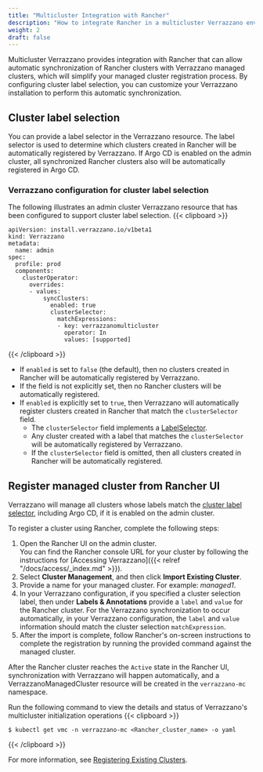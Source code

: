 ```yaml
---
title: "Multicluster Integration with Rancher"
description: "How to integrate Rancher in a multicluster Verrazzano environment"
weight: 2
draft: false
---
```


Multicluster Verrazzano provides integration with Rancher that can allow automatic synchronization of Rancher clusters with Verrazzano managed clusters, which will simplify your managed cluster registration process. By configuring cluster label selection, you can customize your Verrazzano installation to perform this automatic synchronization.

## Cluster label selection

You can provide a label selector in the Verrazzano resource. The label selector is used to determine which clusters created in Rancher will be automatically registered by Verrazzano. If Argo CD is enabled on the admin cluster, all synchronized Rancher clusters also will be automatically registered in Argo CD.

### Verrazzano configuration for cluster label selection

The following illustrates an admin cluster Verrazzano resource that has been configured to support cluster label selection.
{{< clipboard >}}
<div class="highlight">

```
apiVersion: install.verrazzano.io/v1beta1
kind: Verrazzano
metadata:
  name: admin
spec:
  profile: prod
  components:
    clusterOperator:
      overrides:
      - values:
          syncClusters:
            enabled: true
            clusterSelector:
              matchExpressions:
              - key: verrazzanomulticluster
                operator: In
                values: [supported]
```

</div>
{{< /clipboard >}}

- If `enabled` is set to `false` (the default), then no clusters created in Rancher will be automatically registered by Verrazzano.
- If the field is not explicitly set, then no Rancher clusters will be automatically registered.
- If `enabled` is explicitly set to `true`, then Verrazzano will automatically register clusters created in Rancher that match the `clusterSelector` field.
  - The `clusterSelector` field implements a [LabelSelector](https://kubernetes.io/docs/reference/generated/kubernetes-api/{{<kubernetes_api_version>}}/#labelselector-v1-meta).
  - Any cluster created with a label that matches the `clusterSelector` will be automatically registered by Verrazzano.
  - If the `clusterSelector` field is omitted, then all clusters created in Rancher will be automatically registered.

## Register managed cluster from Rancher UI

Verrazzano will manage all clusters whose labels match the [cluster label selector](#cluster-label-selection), including Argo CD, if it is enabled on the admin cluster.

To register a cluster using Rancher, complete the following steps:
1. Open the Rancher UI on the admin cluster.
<br>You can find the Rancher console URL for your cluster by following the instructions for [Accessing Verrazzano]({{< relref "/docs/access/_index.md" >}}).
2. Select **Cluster Management**, and then click **Import Existing Cluster**.
3. Provide a name for your managed cluster. For example: _managed1_.
4. In your Verrazzano configuration, if you specified a cluster selection label, then under **Labels & Annotations** provide a `label` and `value` for the Rancher cluster.
For the Verrazzano synchronization to occur automatically, in your Verrazzano configuration, the `label` and `value` information should match the cluster selection `matchExpression`.
5. After the import is complete, follow Rancher's on-screen instructions to complete the registration by running the provided command against the managed cluster.

After the Rancher cluster reaches the `Active` state in the Rancher UI, synchronization with Verrazzano will happen automatically, and a VerrazzanoManagedCluster resource will be created in the `verrazzano-mc` namespace.

Run the following command to view the details and status of Verrazzano's multicluster initialization operations
{{< clipboard >}}
<div class="highlight">

```
$ kubectl get vmc -n verrazzano-mc <Rancher_cluster_name> -o yaml
```

</div>
{{< /clipboard >}}

For more information, see [Registering Existing Clusters](https://ranchermanager.docs.rancher.com/{{<rancher_doc_version>}}/how-to-guides/new-user-guides/kubernetes-clusters-in-rancher-setup/register-existing-clusters).
